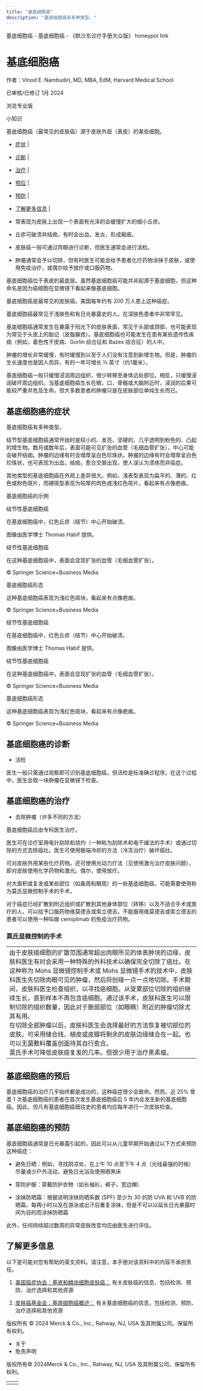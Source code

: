 ```yaml
---
title: "基底细胞癌"
description: "基底细胞癌有多种类型。"
---
```


﻿基底细胞癌 \- 基底细胞癌 \- 《默沙东诊疗手册大众版》 honeypot link

# 基底细胞癌

作者：Vinod E. Nambudiri, MD, MBA, EdM, Harvard Medical School

已审核/已修订 1月 2024

浏览专业版

小知识

基底细胞癌（最常见的皮肤癌）源于皮肤外层（表皮）的某些细胞。

- [症状](#症状_v26313299_zh) \|
- [诊断](#诊断_v794433_zh) \|
- [治疗](#治疗_v8587954_zh) \|
- [预后](#预后_v26313307_zh) \|
- [预防](#预防_v8587951_zh) \|
- [了解更多信息](#了解更多信息_v26313332_zh) \|

- 常表现为皮肤上出现一个表面有光泽的会缓慢扩大的细小丘疹。

- 丘疹可破溃并结痂，有时会出血，发炎，形成瘢痕。

- 皮肤癌一般可通过肉眼进行诊断，但医生通常会进行活检。

- 肿瘤通常会予以切除，但有时医生可能会给予患者化疗药物涂抹于皮肤，或使用免疫治疗，或偶尔给予放疗或口服药物。


基底细胞癌位于表皮的最底层。虽然基底细胞癌可能并非起源于基底细胞，但这种命名是因为癌细胞在显微镜下看起来像基底细胞。

基底细胞癌是最常见的皮肤癌。美国每年约有 200 万人患上这种癌症。

基底细胞癌最常见于浅肤色和有日光暴露史的人。在深肤色患者中非常罕见。

基底细胞癌通常发生在暴露于阳光下的皮肤表面，常见于头部或颈部，也可能表现为常见于头皮上的胎记（皮脂腺痣）。基底细胞癌也可能发生在患有某些遗传性疾病（例如，着色性干皮病、Gorlin 综合征和 Bazex 综合征）的人中。

肿瘤的增长非常缓慢，有时缓慢到以至于人们没有注意到新增生物。但是，肿瘤的生长速度也是因人而异，有的一年可增长 ½ 英寸（约1厘米）。

基底细胞癌一般只缓慢浸润周边组织，很少转移至身体远处部位。相反，只缓慢浸润破坏周边组织。当基底细胞癌生长在眼，口，骨骼或大脑附近时，浸润的后果可能较严重并危及生命。但大多数患者的肿瘤只是在皮肤部位单纯生长而已。

## 基底细胞癌的症状

基底细胞癌有多种类型。

结节型基底细胞癌通常开始时是较小的、发亮、坚硬的、几乎透明到粉色的、凸起的增生物。数月或数年后，表面可能可见扩张的血管（毛细血管扩张），中心可能会破开结痂。肿瘤的边缘有时会增厚呈白色珍珠状。肿瘤的边缘有时会增厚呈白色珍珠状，也可表现为出血，结痂，愈合交替出现，使人误认为溃疡而非癌症。

其他类型的基底细胞癌在外观上差异很大。例如，浅表型表现为扁平的、薄的、红色或粉色斑片，而硬斑型表现为较厚的肉色或浅红色斑片，看起来有点像疤痕。

基底细胞癌的示例



结节性基底细胞癌

在基底细胞癌中，红色丘疹（结节）中心开始破溃。

图像由医学博士 Thomas Habif 提供。



结节性基底细胞癌

在这种基底细胞癌中，表面会显现扩张的血管（毛细血管扩张）。

© Springer Science+Business Media



基底细胞癌形态

这种基底细胞癌表现为浅红色斑块，看起来有点像疤痕。

© Springer Science+Business Media



结节性基底细胞癌

在基底细胞癌中，红色丘疹（结节）中心开始破溃。

图像由医学博士 Thomas Habif 提供。



结节性基底细胞癌

在这种基底细胞癌中，表面会显现扩张的血管（毛细血管扩张）。

© Springer Science+Business Media



基底细胞癌形态

这种基底细胞癌表现为浅红色斑块，看起来有点像疤痕。

© Springer Science+Business Media

## 基底细胞癌的诊断

- 活检


医生一般只需通过观察即可识别基底细胞癌，但活检是标准确诊程序。在这个过程中，医生会取一块肿瘤在显微镜下检查。

## 基底细胞癌的治疗

- 去除肿瘤（许多不同的方法）


基底细胞癌应由专科医生治疗。

医生可在诊疗室用电针刮除和烧灼（一种称为刮除术和电干燥法的手术）或通过切除的方式去除癌灶。医生可使用极端冷却的方法（冷冻治疗）破坏癌灶。

可对皮肤外用某些化疗药物。还可使用光动力疗法（见使用激光治疗皮肤问题），即对皮肤使用化学药物和激光。偶尔，使用放疗。

对大面积或复发或某些部位（如鼻周和眼周）的一些基底细胞癌，可能需要使用称为莫氏显微控制手术的手术。

对于癌症已经扩散到附近组织或扩散到其他身体部位（转移）以及不适合手术或放疗的人，可以给予口服药物维莫德吉或索立德吉。不能服用维莫德吉或索立德吉的患者可以使用一种叫做 cemiplimab 的免疫治疗药物。

### 莫氏显微控制的手术

|     |
| --- |
| 由于皮肤癌细胞的扩散范围通常超出肉眼所见的体表肿块的边缘，皮肤科医生有时会采用一种特殊的外科技术以确保完全切除了癌灶。在这种称为 Mohs 显微镜控制手术或 Mohs 显微镜手术的技术中，皮肤科医生先切除肉眼可见的肿瘤，然后将创缘一点一点地切除。手术期间，皮肤科医生检查组织，以寻找癌细胞。从受累部位切除的组织继续生长，直到样本不再包含癌细胞。通过该手术，皮肤科医生可以限制切除的组织数量，因此对于脆弱部位（如眼睛）附近的肿瘤切除尤其有用。<br>在切除全部肿瘤以后，皮肤科医生会选择最好的方法恢复被切部位的皮肤。可采用缝合线、植皮或皮瓣将剩余的皮肤边缘缝合在一起。也可以无菌敷料覆盖创面待其自行愈合。<br>莫氏手术可降低皮肤癌复发的几率。但很少用于治疗黑素瘤。 |

## 基底细胞癌的预后

基底细胞癌的治疗几乎始终都是成功的，这种癌症很少会致命。然而，近 25% 曾患 1 次基底细胞癌的患者在首次发生基底细胞癌后 5 年内会发生新的基底细胞癌。因此，但凡有基底细胞癌既往史的患者均应每年进行一次皮肤检查。

## 基底细胞癌的预防

基底细胞癌通常是日光暴露引起的，因此可以从儿童早期开始通过以下方式来预防这种癌症：

- 避免日晒：例如，寻找阴凉处，在上午 10 点至下午 4 点（光线最强的时候）尽量减少户外活动，避免日光浴及使用晒黑床

- 穿防护服：穿戴防护衣物（如长袖衫，裤子，宽边帽）

- 涂抹防晒霜：根据说明涂抹防晒系数 (SPF) 至少为 30 的防 UVA 和 UVB 的防晒霜，每两小时以及在游泳或出汗后重复涂抹，但是不可以以延长日光暴露时间为目的而涂抹防晒霜


此外，任何持续超过数周的异常皮肤改变均应由医生进行评估。

## 了解更多信息

以下是可能对您有帮助的英文资料。请注意，本手册对该资料中的内容不承担责任。

1. [美国癌症协会：基底和鳞状细胞皮肤癌：](https://www.cancer.org/cancer/basal-and-squamous-cell-skin-cancer.html) 有关皮肤癌的信息，包括检测、预防、治疗选择和其他资源

2. [皮肤癌基金会：基底细胞癌概述：](http://www.skincancer.org/skin-cancer-information/basal-cell-carcinoma) 有关基底细胞癌的信息，包括检测、预防、治疗选择和其他资源




版权所有 © 2024
Merck & Co., Inc., Rahway, NJ, USA 及其附属公司。保留所有权利。

- 关于
- 免责声明

版权所有© 2024Merck & Co., Inc., Rahway, NJ, USA 及其附属公司。保留所有权利。

|     |     |
| --- | --- |
|  |  |